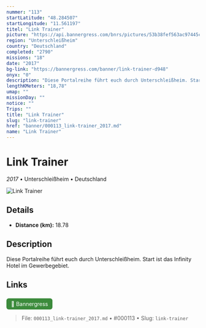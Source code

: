 ```yaml
---
nummer: "113"
startLatitude: "48.284507"
startLongitude: "11.561197"
titel: "Link Trainer"
picture: "https://api.bannergress.com/bnrs/pictures/53b38fef563ac97445c6b6bf6ca27a99"
region: "Unterschleißheim"
country: "Deutschland"
completed: "2790"
missions: "18"
date: "2017"
bg-link: "https://bannergress.com/banner/link-trainer-d948"
onyx: "0"
description: "Diese Portalreihe führt euch durch Unterschleißheim. Start ist das Infinity Hotel im Gewerbegebiet."
lengthKMeters: "18,78"
umap: ""
missionDay: ""
notice: ""
Trips: ""
title: "Link Trainer"
slug: "link-trainer"
href: "banner/000113_link-trainer_2017.md"
name: "Link Trainer"
---
```

# Link Trainer

*2017* • Unterschleißheim • Deutschland

![Link Trainer](https://api.bannergress.com/bnrs/pictures/53b38fef563ac97445c6b6bf6ca27a99)



## Details
- **Distance (km):** 18.78






## Description
Diese Portalreihe führt euch durch Unterschleißheim. Start ist das Infinity Hotel im Gewerbegebiet.



## Links
<a href="https://bannergress.com/banner/link-trainer-d948" style="display:inline-block;margin:6px 8px 0 0;padding:6px 12px;background:#3c8b3c;color:#fff;text-decoration:none;border-radius:6px;">🔗 Bannergress</a>




> File: `000113_link-trainer_2017.md` • #000113 • Slug: `link-trainer`
